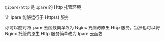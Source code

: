 <!--intro-->

`@ipare/http` 是 `Ipare` 的 Http 托管环境

让 Ipare 能够运行于 Http(s) 服务

你可以随时将 Ipare 云函数简单改为 Nginx 托管的原生 Http 服务，当然也可以将 Nginx 托管的原生 Http 服务简单改为 Ipare 云函数

<!--intro-end-->

<!--install-->
